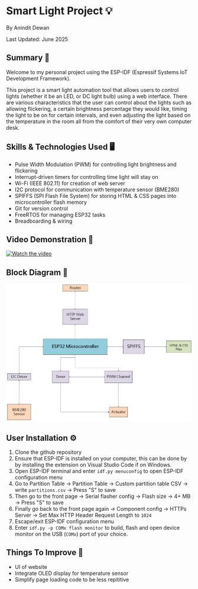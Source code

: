 # Smart Light Project 💡
By Anindit Dewan

Last Updated: June 2025 

## Summary 📖
Welcome to my personal project using the ESP-IDF (Espressif Systems IoT Development Framework). 

This project is a smart light automation tool that allows users to control lights (whether it be an LED, or DC light bulb) using a web interface. There are various characteristics that the user can control about the lights such as allowing flickering, a certain brightness percentage they would like, timing the light to be on for certain intervals, and even adjusting the light based on the temperature in the room all from the comfort of their very own computer desk. 

## Skills & Technologies Used 🖥️
* Pulse Width Modulation (PWM) for controlling light brightness and flickering  
* Interrupt-driven timers for controlling time light will stay on
* Wi-Fi (IEEE 802.11) for creation of web server 
* I2C protocol for communication with temperature sensor (BME280) 
* SPIFFS (SPI Flash File System) for storing HTML & CSS pages into microcontroller flash memory   
* Git for version control
* FreeRTOS for managing ESP32 tasks 
* Breadboarding & wiring 

## Video Demonstration 🎥
[![Watch the video](https://img.youtube.com/vi/U94yFOsOFqo/0.jpg)](https://www.youtube.com/watch?v=U94yFOsOFqo)

## Block Diagram 👷
![alt text](Smart_Light_Block_Diagram.png)

## User Installation ⚙️
1. Clone the github repository 
2. Ensure that ESP-IDF is installed on your computer, this can be done by by installing the extension on Visual Studio Code if on Windows. 
3. Open ESP-IDF terminal and enter `idf.py menuconfig` to open ESP-IDF configuration menu 
4. Go to Partition Table → Partition Table → Custom partition table CSV → write `partitions.csv` → Press "S" to save 
5. Then go to the front page → Serial flasher config → Flash size → 4+ MB → Press "S" to save 
6. Finally go back to the front page again → Component config → HTTPs Server → Set Max HTTP Header Request Length to `1024`
7. Escape/exit ESP-IDF configuration menu 
8. Enter `idf.py -p COMx flash monitor` to build, flash and open device monitor on the USB (`COMx`) port of your choice. 

 
## Things To Improve 🔨  
* UI of website 
* Integrate OLED display for temperature sensor 
* Simplify page loading code to be less repititive 